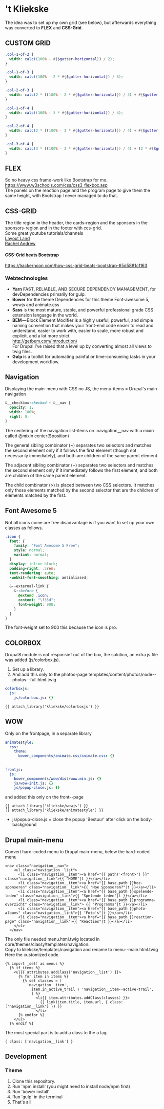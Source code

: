 # 't Kliekske

The idea was to set up my own grid (see below), but afterwards everything was converted to **FLEX** and **CSS-Grid**.

## CUSTOM GRID 
``` scss
.col-1-of-2 {
  width: calc((100% - #{$gutter-horizontal}) / 2);
}

.col-1-of-3 {
  width: calc((100% - 2 * #{$gutter-horizontal}) / 3);
}

.col-2-of-3 {
  width: calc(2 * ((100% - 2 * #{$gutter-horizontal}) / 3) + #{$gutter-horizontal});
}

.col-1-of-4 {
  width: calc((100% - 3 * #{$gutter-horizontal}) / 4);
}

.col-2-of-4 {
  width: calc(2 * ((100% - 3 * #{$gutter-horizontal}) / 4) + #{$gutter-horizontal}) ;
}

.col-3-of-4 {
  width: calc(3 * ((100% - 3 * #{$gutter-horizontal}) / 4) + (2 * #{$gutter-horizontal}));
}
```


## FLEX
So no heavy css frame-work like Bootstrap for me.
https://www.w3schools.com/css/css3_flexbox.asp  
The panels on the reaction page and the program page to give them the same height, 
with Bootstrap I never managed to do that.  

## CSS-GRID
The title region in the header, the cards-region and the sponsors in the
 sponsors-region and in the footer with ccs-grid.  
Some great youtube tutorials/channels  
[Layout Land](https://www.youtube.com/channel/UC7TizprGknbDalbHplROtag/videos "Layout Land")  
[Rachel Andrew](https://www.youtube.com/channel/UCJ0_R6U3ZClQDGpVJNjuPAQ "Rachel Andrew")
 
#### CSS-Grid beats Bootstrap
 https://hackernoon.com/how-css-grid-beats-bootstrap-85d5881cf163

### Webtechnologies
- **Yarn** FAST, RELIABLE, AND SECURE DEPENDENCY MANAGEMENT, for devDependencies primarily for gulp.
- **Bower** for the theme Dependencies
for this theme Font-awesome 5, wowjs and animate.css
- **Sass** is the most mature, stable, and powerful professional grade CSS extension language in the world.
- **BEM** — Block Element Modifier is a highly useful, powerful, and simple naming convention that makes your 
front-end code easier to read and understand, easier to work with, easier to scale, more robust and explicit, and a lot more strict.  
http://getbem.com/introduction/  
For Drupal i've raised that a level up by converting almost all views to twig files.
- **Gulp** is a toolkit for automating painful or time-consuming tasks in your development workflow.


## Navigation
Displaying the main-menu with CSS no JS, the menu-items = Drupal's main-navigation 

``` scss
&__checkbox:checked ~ &__nav {
  opacity: 1;
  width: 100%;
  right: 0;
}
```
The centering of the navigation list-items on .navigation__nav with a mixin called 
@mixin center($position)  

The general sibling combinator (~) separates two selectors and matches the second 
element only if it follows the first element (though not necessarily 
immediately), and both are children of the same parent element.  

The adjacent sibling combinator (+) separates two selectors and matches the second 
element only if it immediately follows the first element, and both are children of 
the same parent element.  

The child combinator (>) is placed between two CSS selectors. It matches only those 
elements matched by the second selector that are the children of elements matched by 
the first.

## Font Awesome 5
Not all icons come are free disadvantage is if you want to set up your own classes as follows.   
 ``` scss
 .icon {
   font: {
     family: "Font Awesome 5 Free";
     style: normal;
     variant: normal;
   }
   display: inline-block;
   padding-right: .5rem;
   text-rendering: auto;
   -webkit-font-smoothing: antialiased;
 
   &--external-link {
     &::before {
       @extend .icon;
       content: "\f35d";
       font-weight: 900;
     }
   }
 }
 ```
The font-weight set to 900 this because the icon is pro.

## COLORBOX 
Drupal8 module is not responsief out of the box, the solution, an extra js file was added (js/colorbox.js).  
1. Set up a library.  
1. And add this only to the photos-page templates/content/photos/node--photos--full.html.twig  

``` yml
colorboxjs:
  js:
    js/colorbox.js: {}
```

```twig
{{ attach_library('kliekske/colorboxjs') }}
```

## WOW
Only on the frontpage, in a separate library   
```yml
animatestyle:
  css:
    theme:
      bower_components/animate.css/animate.css: {}
      
      
frontjs:
  js:
    bower_components/wow/dist/wow.min.js: {}
    js/wow-init.js: {}
    js/popup-close.js: {}
```
 and added this only on the front--page  
```twig
{{ attach_library('kliekske/wowjs') }}
{{ attach_library('kliekske/animatestyle') }}
```
* js/popup-close.js = close the popup 'Bestuur' after click on the body-background

## Drupal main-menu
Convert hard-coded menu to Drupal main-menu, below the hard-coded menu
```twig
<nav class="navigation__nav">
    <ul class="navigation__list">
      <li class="navigation__item"><a href="{{ path('<front>') }}" class="navigation__link">{{ "HOME"|t }}</a></li>
      <li class="navigation__item"><a href="{{ base_path }}hoe-sponseren" class="navigation__link">{{ "Hoe Sponseren?"|t }}</a></li>
      <li class="navigation__item"><a href="{{ base_path }}spelende-leden" class="navigation__link">{{ "Spelende leden"|t }}</a></li>
      <li class="navigation__item"><a href="{{ base_path }}programma-overzicht" class="navigation__link"> {{ "Programma"|t }}</a></li>
      <li class="navigation__item"><a href="{{ base_path }}photo-albums" class="navigation__link">{{ "Foto's"|t }}</a></li>
      <li class="navigation__item"><a href="{{ base_path }}reaction-page" class="navigation__link">{{ "Reacties"|t }}</a></li>
    </ul>
  </nav>
```
The only file needed menu.html.twig located in core/themes/classy/templates/navigation.  
Copy to kliekske/templates/navigation and rename to menu--main.html.twig  
Here the customized code.
```twig
{% import _self as menus %}
  {% if items %}
    <ul{{ attributes.addClass('navigation__list') }}>
      {% for item in items %}
        {% set classes = [
          'navigation__item',
            item.in_active_trail ? 'navigation__item--active-trail',
            ] %}
              <li{{ item.attributes.addClass(classes) }}>
                {{ link(item.title, item.url, { class: ['navigation__link'] }) }}
              </li>
      {% endfor %}
    </ul>
  {% endif %}
```
The most special part is to add a class to the a tag.  
```twig
{ class: ['navigation__link'] }
```

## Development
### Theme
1. Clone this repository.
2. Run 'npm install' (you might need to install node/npm first)
3. Run 'bower install'
4. Run 'gulp' in the terminal
5. That's all